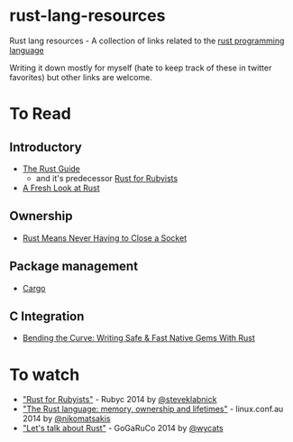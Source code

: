 rust-lang-resources
===================

Rust lang resources -  A collection of links related to the [rust programming language](http://www.rust-lang.org)

Writing it down mostly for myself (hate to keep track of these in twitter favorites) but other links are welcome.

# To Read

## Introductory
* [The Rust Guide](http://doc.rust-lang.org/guide.html)
  * and it's predecessor [Rust for Rubyists](http://www.rustforrubyists.com)
* [A Fresh Look at Rust](http://lucumr.pocoo.org/2014/10/1/a-fresh-look-at-rust)
  
## Ownership
* [Rust Means Never Having to Close a Socket](http://blog.skylight.io/rust-means-never-having-to-close-a-socket/)

## Package management
* [Cargo](http://crates.io)

## C Integration
* [Bending the Curve: Writing Safe & Fast Native Gems With Rust](http://blog.skylight.io/bending-the-curve-writing-safe-fast-native-gems-with-rust/)
  
# To watch
* ["Rust for Rubyists"](https://www.youtube.com/watch?v=Q5MLIY1oa1s) - Rubyc 2014 by [@steveklabnick](https://twitter.com/steveklabnik)
* ["The Rust language: memory, ownership and lifetimes"](https://www.youtube.com/watch?v=9wOzjbgRoNU) - linux.conf.au 2014 by [@nikomatsakis](https://twitter.com/nikomatsakis)
* ["Let's talk about Rust"](http://confreaks.com/videos/4159-gogaruco2014-lets-talk-about-rust) - GoGaRuCo 2014 by [@wycats](https://twitter.com/wycats)
